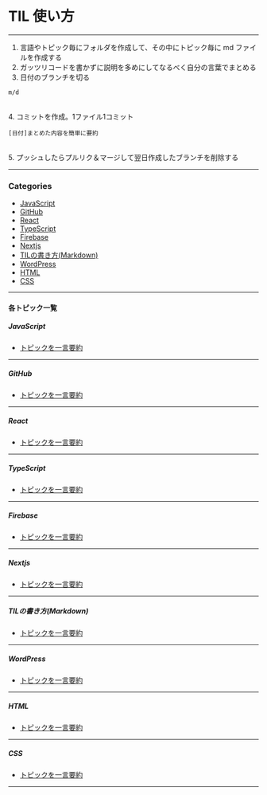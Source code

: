 # TIL 使い方

---

1. 言語やトピック毎にフォルダを作成して、その中にトピック毎に md ファイルを作成する
   <br/>
2. ガッツリコードを書かずに説明を多めにしてなるべく自分の言葉でまとめる
   <br/>
3. 日付のブランチを切る

```markdown:ブランチ
m/d
```

  <br/>
4. コミットを作成。1ファイル1コミット


```markdown:ブランチの書き方
[日付]まとめた内容を簡単に要約
```
  <br/>
5. プッシュしたらプルリク＆マージして翌日作成したブランチを削除する

---


### Categories
* [JavaScript](JavaScript)
* [GitHub](GitHub)
* [React](React)
* [TypeScript](TypeScript)
* [Firebase](Firebase)
* [Nextjs](Nextjs)
* [TILの書き方(Markdown)](TILの書き方(Markdown))
* [WordPress](WordPress)
* [HTML](HTML)
* [CSS](CSS)

---

#### 各トピック一覧

##### JavaScript
* [トピックを一言要約](URL)
---

##### GitHub
* [トピックを一言要約](URL)
---

##### React
* [トピックを一言要約](URL)
---

##### TypeScript
* [トピックを一言要約](URL)
---

##### Firebase
* [トピックを一言要約](URL)
---

##### Nextjs
* [トピックを一言要約](URL)
---

##### TILの書き方(Markdown)
* [トピックを一言要約](URL)
---

##### WordPress
* [トピックを一言要約](URL)
---

##### HTML
* [トピックを一言要約](URL)
---

##### CSS
* [トピックを一言要約](URL)
---
